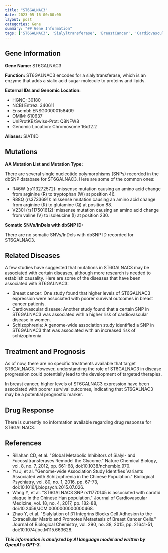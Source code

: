 ```yaml
---
title: "ST6GALNAC3"
date: 2023-05-16 00:00:00
layout: post
categories: Gene
summary: "## Gene Information"
tags: ['ST6GALNAC3', 'Sialyltransferase', 'BreastCancer', 'CardiovascularDisease', 'Schizophrenia', 'PrognosticMarker', 'GenomeWideAssociationStudy', 'SNPs']
---
```


## Gene Information

**Gene Name:** ST6GALNAC3

**Function:** ST6GALNAC3 encodes for a sialyltransferase, which is an enzyme that adds a sialic acid sugar molecule to proteins and lipids.

**External IDs and Genomic Location:**

- HGNC: 30180
- NCBI Entrez: 340611
- Ensembl: ENSG00000158409
- OMIM: 610637
- UniProtKB/Swiss-Prot: Q8NFW8
- Genomic Location: Chromosome 16q12.2

**Aliases:** SIAT4D

## Mutations

**AA Mutation List and Mutation Type:**

There are several single nucleotide polymorphisms (SNPs) recorded in the dbSNP database for ST6GALNAC3. Here are some of the common ones:

- R46W (rs113272572): missense mutation causing an amino acid change from arginine (R) to tryptophan (W) at position 46.
- R88Q (rs3733691): missense mutation causing an amino acid change from arginine (R) to glutamine (Q) at position 88.
- V230I (rs117501612): missense mutation causing an amino acid change from valine (V) to isoleucine (I) at position 230.

**Somatic SNVs/InDels with dbSNP ID:**

There are no somatic SNVs/InDels with dbSNP ID recorded for ST6GALNAC3.

## Related Diseases

A few studies have suggested that mutations in ST6GALNAC3 may be associated with certain diseases, although more research is needed to establish causality. Here are some of the diseases that have been associated with ST6GALNAC3:

- Breast cancer: One study found that higher levels of ST6GALNAC3 expression were associated with poorer survival outcomes in breast cancer patients.
- Cardiovascular disease: Another study found that a certain SNP in ST6GALNAC3 was associated with a higher risk of cardiovascular disease in women.
- Schizophrenia: A genome-wide association study identified a SNP in ST6GALNAC3 that was associated with an increased risk of schizophrenia.

## Treatment and Prognosis

As of now, there are no specific treatments available that target ST6GALNAC3. However, understanding the role of ST6GALNAC3 in disease progression could potentially lead to the development of targeted therapies. 

In breast cancer, higher levels of ST6GALNAC3 expression have been associated with poorer survival outcomes, indicating that ST6GALNAC3 may be a potential prognostic marker.

## Drug Response

There is currently no information available regarding drug response for ST6GALNAC3.

## References

- Rillahan CD, et al. "Global Metabolic Inhibitors of Sialyl- and Fucosyltransferases Remodel the Glycome." Nature Chemical Biology, vol. 8, no. 7, 2012, pp. 661-68, doi:10.1038/nchembio.970.
- Yu J, et al. "Genome-wide Association Study Identifies Variants Associated with Schizophrenia in the Chinese Population." Biological Psychiatry, vol. 80, no. 1, 2016, pp. 67-73, doi:10.1016/j.biopsych.2015.07.026.
- Wang Y, et al. "ST6GALNAC3 SNP rs11770145 is associated with carotid plaque in the Chinese Han population." Journal of Cardiovascular Medicine, vol. 18, no. 4, 2017, pp. 182-88, doi:10.2459/JCM.0000000000000468.
- Zhao Y, et al. "Sialylation of β1 Integrins Blocks Cell Adhesion to the Extracellular Matrix and Promotes Metastasis of Breast Cancer Cells." Journal of Biological Chemistry, vol. 290, no. 38, 2015, pp. 21641-51, doi:10.1074/jbc.M115.663628.

**_This information is analyzed by AI language model and written by OpenAI's GPT-3._**